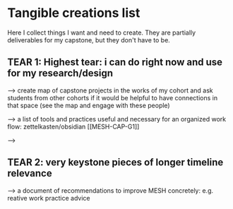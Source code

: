 # Tangible creations list
Here I collect things I want and need to create. They are partially deliverables for my capstone, but they don't have to be. 

## TEAR 1: Highest tear: i can do right now and use for my research/design
--> create map of capstone projects in the works of my cohort and ask students from other cohorts if it would be helpful to have connections in that space (see the map and engage with these people)

--> a list of tools and practices useful and necessary for an organized work flow: zettelkasten/obsidian [[MESH-CAP-G1]]

--> 

## TEAR 2: very keystone pieces of longer timeline relevance 
--> a document of recommendations to improve MESH concretely: e.g. reative work practice advice 